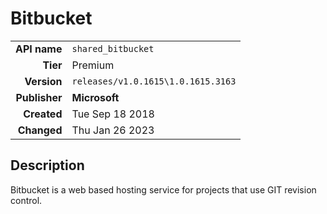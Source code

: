 # Bitbucket
| | |
|-:|-|
|**API name**|`shared_bitbucket`|
|**Tier**|Premium|
|**Version**|`releases/v1.0.1615\1.0.1615.3163`|
|**Publisher**|**Microsoft**|
|**Created**|Tue Sep 18 2018|
|**Changed**|Thu Jan 26 2023|

## Description
Bitbucket is a web based hosting service for projects that use GIT revision control.
